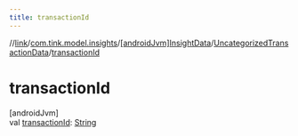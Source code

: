 ```yaml
---
title: transactionId
---
```

//[link](../../../../index.html)/[com.tink.model.insights](../../index.html)/[[androidJvm]InsightData](../index.html)/[UncategorizedTransactionData](index.html)/[transactionId](transaction-id.html)



# transactionId



[androidJvm]\
val [transactionId](transaction-id.html): [String](https://kotlinlang.org/api/latest/jvm/stdlib/kotlin/-string/index.html)





